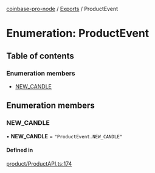 [coinbase-pro-node](../README.md) / [Exports](../modules.md) / ProductEvent

# Enumeration: ProductEvent

## Table of contents

### Enumeration members

- [NEW_CANDLE](ProductEvent.md#new_candle)

## Enumeration members

### NEW_CANDLE

• **NEW_CANDLE** = `"ProductEvent.NEW_CANDLE"`

#### Defined in

[product/ProductAPI.ts:174](https://github.com/bennycode/coinbase-pro-node/blob/15253ed/src/product/ProductAPI.ts#L174)
